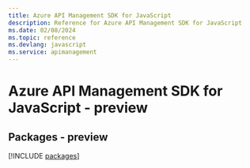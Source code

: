 ```yaml
---
title: Azure API Management SDK for JavaScript
description: Reference for Azure API Management SDK for JavaScript
ms.date: 02/08/2024
ms.topic: reference
ms.devlang: javascript
ms.service: apimanagement
---
```

# Azure API Management SDK for JavaScript - preview
## Packages - preview
[!INCLUDE [packages](api-management-index.md)]